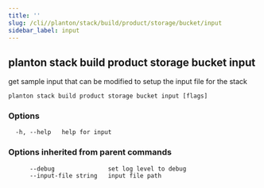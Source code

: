 ```yaml
---
title: ''
slug: /cli//planton/stack/build/product/storage/bucket/input
sidebar_label: input
---
```

## planton stack build product storage bucket input

get sample input that can be modified to setup the input file for the stack

```
planton stack build product storage bucket input [flags]
```

### Options

```
  -h, --help   help for input
```

### Options inherited from parent commands

```
      --debug               set log level to debug
      --input-file string   input file path
```

